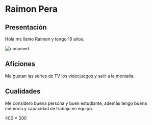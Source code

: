 # Raimon Pera

## Presentación

Hola me llamo Raimon y tengo 19 años.

![unnamed](https://user-images.githubusercontent.com/90827095/133579679-11e4e01e-88bb-4161-a5cf-b9fdefadc870.jpg)

## Aficiones

Me gustan las series de TV los videojuegos y salir a la montaña.


## Cualidades 

Me considero buena persona y buen estudiante, ademàs tengo buena memoria y capacidad de trabajo en equipo.

400 × 300
